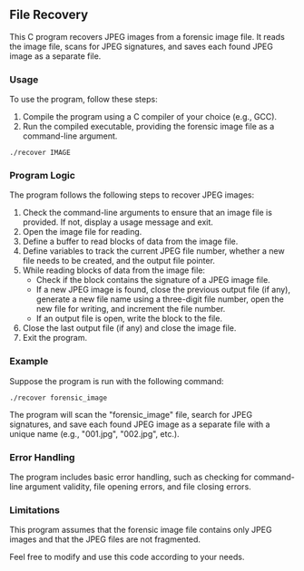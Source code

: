 ## File Recovery

This C program recovers JPEG images from a forensic image file. It reads the image file, scans for JPEG signatures, and saves each found JPEG image as a separate file.

### Usage

To use the program, follow these steps:

1. Compile the program using a C compiler of your choice (e.g., GCC).
2. Run the compiled executable, providing the forensic image file as a command-line argument.

```
./recover IMAGE
```

### Program Logic

The program follows the following steps to recover JPEG images:

1. Check the command-line arguments to ensure that an image file is provided. If not, display a usage message and exit.
2. Open the image file for reading.
3. Define a buffer to read blocks of data from the image file.
4. Define variables to track the current JPEG file number, whether a new file needs to be created, and the output file pointer.
5. While reading blocks of data from the image file:
   - Check if the block contains the signature of a JPEG image file.
   - If a new JPEG image is found, close the previous output file (if any), generate a new file name using a three-digit file number, open the new file for writing, and increment the file number.
   - If an output file is open, write the block to the file.
6. Close the last output file (if any) and close the image file.
7. Exit the program.

### Example

Suppose the program is run with the following command:

```
./recover forensic_image
```

The program will scan the "forensic_image" file, search for JPEG signatures, and save each found JPEG image as a separate file with a unique name (e.g., "001.jpg", "002.jpg", etc.).

### Error Handling

The program includes basic error handling, such as checking for command-line argument validity, file opening errors, and file closing errors.

### Limitations

This program assumes that the forensic image file contains only JPEG images and that the JPEG files are not fragmented.

Feel free to modify and use this code according to your needs.
